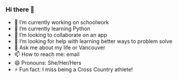 ### Hi there 👋

- 🔭 I’m currently working on schoolwork
- 🌱 I’m currently learning Python
- 👯 I’m looking to collaborate on an app
- 🤔 I’m looking for help with learning better ways to problem solve
- 💬 Ask me about my life or Vancouver
- 📫 How to reach me: email
- 😄 Pronouns: She/Her/Hers
- ⚡ Fun fact: I miss being a Cross Country athlete!
